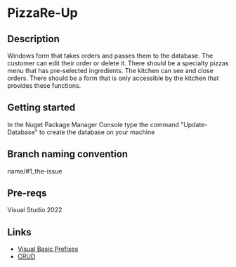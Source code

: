 # PizzaRe-Up

## Description
Windows form that takes orders and passes them to the database. The customer can edit their order or delete it. There should be a specialty pizzas menu that has pre-selected ingredients. The kitchen can see and close orders. There should be a form that is only accessible by the kitchen that provides these functions.

## Getting started
In the Nuget Package Manager Console type the command "Update-Database" to create the database on your machine

## Branch naming convention
name/#1_the-issue

## Pre-reqs
Visual Studio 2022

## Links
- [Visual Basic Prefixes](https://homepages.uc.edu/~thomam/Intro_OOP_Text/Misc/VB_prefixes.html)
- [CRUD](https://www.codecademy.com/article/what-is-crud)
